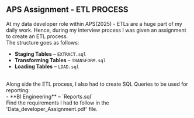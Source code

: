 ## APS Assignment - ETL PROCESS ##

At my data developer role within APS(2025) - ETLs are a huge part of my daily work. Hence, during my interview process I was given an assignment to create an ETL process.
<br />
The structure goes as follows:
- **Staging Tables** – `EXTRACT.sql`
- **Transforming Tables** – `TRANSFORM.sql`
- **Loading Tables** – `LOAD.sql`
<br />
Along side the ETL process, I also had to create SQL Queries to be used for reporting:
<br />
- **BI Engineering** – `Reports.sql`
<br />
Find the requirements I had to follow in the 'Data_developer_Assignment.pdf' file.
